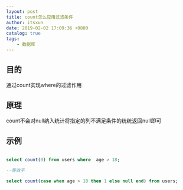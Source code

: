 ```yaml
---
layout: post
title: count怎么应用过滤条件
author: itsxun
date: 2019-02-02 17:09:36 +0800
catalog: true
tags:
    - 数据库
---
```



## 目的

通过count实现where的过滤作用

## 原理
count不会对null纳入统计将指定的列不满足条件的统统返回null即可

## 示例

```sql

select count(0) from users where  age > 18;

--等效于

select count(case when age > 18 then 1 else null end) from users;

```
